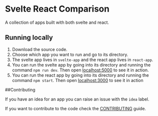 # Svelte React Comparison

A collection of apps built with both svelte and react.

## Running locally

1. Download the source code.
2. Choose which app you want to run and go to its directory.
3. The svelte app lives in `svelte-app` and the react app lives in `react-app`.
4. You can run the svelte app by going into its directory and running the command `npm run dev`. Then open [localhost:5000](http://localhost:5000) to see it in action.
5. You can run the react app by going into its directory and running the command `npm start`. Then open [localhost:3000](http://localhost:3000) to see it in action

##Contributing

If you have an idea for an app you can raise an issue with the `idea` label.

If you want to contribute to the code check the [CONTRIBUTING](CONTRIBUTING.md) guide.
